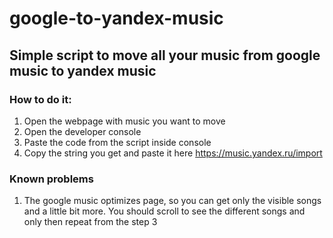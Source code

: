 # google-to-yandex-music
## Simple script to move all your music from google music to yandex music
### How to do it:
1. Open the webpage with music you want to move
2. Open the developer console
3. Paste the code from the script inside console
4. Copy the string you get and paste it here https://music.yandex.ru/import
### Known problems
1. The google music optimizes page, so you can get only the visible songs and a little bit more. You should scroll to see the different songs and only then repeat from the step 3
